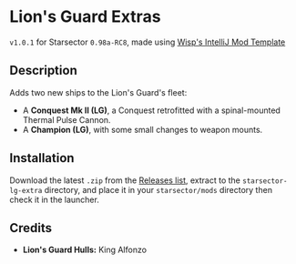 # Lion's Guard Extras

`v1.0.1` for Starsector `0.98a-RC8`, made using [Wisp's IntelliJ Mod Template](https://github.com/wispborne/Starsector-IntelliJ-Template)

## Description

Adds two new ships to the Lion's Guard's fleet:

* A **Conquest Mk II (LG)**, a Conquest retrofitted with a spinal-mounted Thermal Pulse Cannon.
* A **Champion (LG)**, with some small changes to weapon mounts.

## Installation

Download the latest `.zip` from the [Releases list](https://github.com/smangham/starsector-lg-extra/releases),
extract to the `starsector-lg-extra` directory, and place it in your `starsector/mods` directory then check it in the launcher.

## Credits

* **Lion's Guard Hulls:** King Alfonzo
